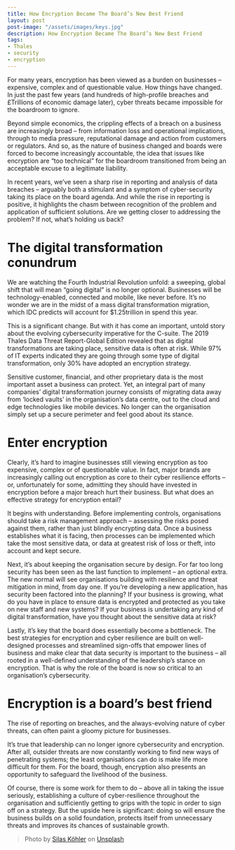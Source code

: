 ```yaml
---
title: How Encryption Became The Board’s New Best Friend
layout: post
post-image: "/assets/images/keys.jpg"
description: How Encryption Became The Board’s New Best Friend
tags:
- Thales
- security
- encryption
---
```


For many years, encryption has been viewed as a burden on businesses – expensive, complex and of questionable value. How things have changed. In just the past few years (and hundreds of high-profile breaches and £Trillions of economic damage later), cyber threats became impossible for the boardroom to ignore.

Beyond simple economics, the crippling effects of a breach on a business are increasingly broad – from information loss and operational implications, through to media pressure, reputational damage and action from customers or regulators. And so, as the nature of business changed and boards were forced to become increasingly accountable, the idea that issues like encryption are “too technical” for the boardroom transitioned from being an acceptable excuse to a legitimate liability.

In recent years, we’ve seen a sharp rise in reporting and analysis of data breaches – arguably both a stimulant and a symptom of cyber-security taking its place on the board agenda. And while the rise in reporting is positive, it highlights the chasm between recognition of the problem and application of sufficient solutions. Are we getting closer to addressing the problem? If not, what’s holding us back?

# The digital transformation conundrum

We are watching the Fourth Industrial Revolution unfold: a sweeping, global shift that will mean “going digital” is no longer optional. Businesses will be technology-enabled, connected and mobile, like never before. It’s no wonder we are in the midst of a mass digital transformation migration, which IDC predicts will account for $1.25trillion in spend this year.

This is a significant change. But with it has come an important, untold story about the evolving cybersecurity imperative for the C-suite. The 2019 Thales Data Threat Report-Global Edition revealed that as digital transformations are taking place, sensitive data is often at risk. While 97% of IT experts indicated they are going through some type of digital transformation, only 30% have adopted an encryption strategy.

Sensitive customer, financial, and other proprietary data is the most important asset a business can protect. Yet, an integral part of many companies’ digital transformation journey consists of migrating data away from ‘locked vaults’ in the organisation’s data centre, out to the cloud and edge technologies like mobile devices. No longer can the organisation simply set up a secure perimeter and feel good about its stance.

# Enter encryption

Clearly, it’s hard to imagine businesses still viewing encryption as too expensive, complex or of questionable value. In fact, major brands are increasingly calling out encryption as core to their cyber resilience efforts – or, unfortunately for some, admitting they should have invested in encryption before a major breach hurt their business. But what does an effective strategy for encryption entail?

It begins with understanding. Before implementing controls, organisations should take a risk management approach – assessing the risks posed against them, rather than just blindly encrypting data. Once a business establishes what it is facing, then processes can be implemented which take the most sensitive data, or data at greatest risk of loss or theft, into account and kept secure.

Next, it’s about keeping the organisation secure by design. For far too long security has been seen as the last function to implement – an optional extra. The new normal will see organisations building with resilience and threat mitigation in mind, from day one. If you’re developing a new application, has security been factored into the planning? If your business is growing, what do you have in place to ensure data is encrypted and protected as you take on new staff and new systems? If your business is undertaking any kind of digital transformation, have you thought about the sensitive data at risk?

Lastly, it’s key that the board does essentially become a bottleneck. The best strategies for encryption and cyber resilience are built on well-designed processes and streamlined sign-offs that empower lines of business and make clear that data security is important to the business – all rooted in a well-defined understanding of the leadership’s stance on encryption. That is why the role of the board is now so critical to an organisation’s cybersecurity.

# Encryption is a board’s best friend

The rise of reporting on breaches, and the always-evolving nature of cyber threats, can often paint a gloomy picture for businesses.

It’s true that leadership can no longer ignore cybersecurity and encryption. After all, outsider threats are now constantly working to find new ways of penetrating systems; the least organisations can do is make life more difficult for them. For the board, though, encryption also presents an opportunity to safeguard the livelihood of the business.

Of course, there is some work for them to do – above all in taking the issue seriously, establishing a culture of cyber-resilience throughout the organisation and sufficiently getting to grips with the topic in order to sign off on a strategy. But the upside here is significant: doing so will ensure the business builds on a solid foundation, protects itself from unnecessary threats and improves its chances of sustainable growth.

> Photo by <a href="https://unsplash.com/@silas_crioco?utm_source=unsplash&utm_medium=referral&utm_content=creditCopyText">Silas Köhler</a> on <a href="https://unsplash.com/?utm_source=unsplash&utm_medium=referral&utm_content=creditCopyText">Unsplash</a>
  